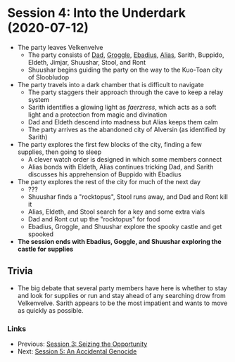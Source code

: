 # Session 4: Into the Underdark (2020-07-12)
* The party leaves Velkenvelve
    * The party consists of [Dad](../../characters/pcs/dad.md), [Groggle](../../characters/pcs/groggle.md), [Ebadius](../../characters/pcs/ebadius.md), [Alias](../../characters/pcs/alias.md), Sarith, Buppido, Eldeth, Jimjar, Shuushar, Stool, and Ront
    * Shuushar begins guiding the party on the way to the Kuo-Toan city of Sloobludop
* The party travels into a dark chamber that is difficult to navigate
    * The party staggers their approach through the cave to keep a relay system
    * Sarith identifies a glowing light as *faerzress*, which acts as a soft light and a protection from magic and divination
    * Dad and Eldeth descend into madness but Alias keeps them calm
    * The party arrives as the abandoned city of Alversin (as identified by Sarith)
* The party explores the first few blocks of the city, finding a few supplies, then going to sleep
    * A clever watch order is designed in which some members connect
    * Alias bonds with Eldeth, Alias continues tricking Dad, and Sarith discusses his apprehension of Buppido with Ebadius
* The party explores the rest of the city for much of the next day
    * ???
    * Shuushar finds a "rocktopus", Stool runs away, and Dad and Ront kill it
    * Alias, Eldeth, and Stool search for a key and some extra vials
    * Dad and Ront cut up the "rocktopus" for food
    * Ebadius, Groggle, and Shuushar explore the spooky castle and get spooked
* **The session ends with Ebadius, Goggle, and Shuushar exploring the castle for supplies**

## Trivia
* The big debate that several party members have here is whether to stay and look for supplies or run and stay ahead of any searching drow from Velkenvelve. Sarith appears to be the most impatient and wants to move as quickly as possible.

### Links
* Previous: [Session 3: Seizing the Opportunity](../arc1/session3-2020-06-28.md)
* Next: [Session 5: An Accidental Genocide](session5-2020-07-26.md)

